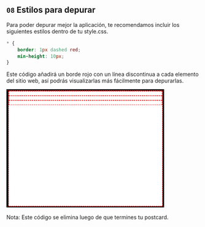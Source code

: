 ## `08` Estilos para depurar

Para poder depurar mejor la aplicación, te recomendamos incluir los siguientes estilos dentro de tu style.css.

```css
* {
	border: 1px dashed red;
	min-height: 10px;
}
```

Este código añadirá un borde rojo con un línea discontinua a cada elemento del sitio web, así podrás visualizarlas más fácilmente para depurarlas.

![Red Borders](../../assets/red-borders.png?raw=true)

Nota: Este código se elimina luego de que termines tu postcard.